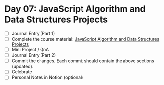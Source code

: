 # Day 07: JavaScript Algorithm and Data Structures Projects

- [ ] Journal Entry (Part 1)
- [ ] Complete the course material: [JavaScript Algorithm and Data Structures Projects](https://www.freecodecamp.org/learn/javascript-algorithms-and-data-structures/#javascript-algorithms-and-data-structures-projects)
- [ ] Mini Project / QnA
- [ ] Journal Entry (Part 2)
- [ ] Commit the changes. Each commit should contain the above sections (updated).
- [ ] Celebrate
- [ ] Personal Notes in Notion (optional)
<!-- [x] to tick -->
